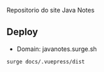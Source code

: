 Repositorio do site Java Notes

## Deploy

- Domain: javanotes.surge.sh

```
surge docs/.vuepress/dist
```